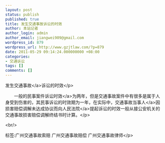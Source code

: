 ```yaml
---
layout: post
status: publish
published: true
title: 发生交通事故诉讼的时效
author: 本站记者
author_login: admin
author_email: jiangwei909@gmail.com
wordpress_id: 879
wordpress_url: http://www.gzjtlaw.com/?p=879
date: 2011-05-29 09:14:24.000000000 +08:00
categories:
- 交通诉讼
tags: []
comments: []
---
```

<p>发生<a>交通事故<&#47;a>诉讼的时效<&#47;p><br><p>　　一般的民事案件<a>诉讼时效<&#47;a>为两年，但是交通事故案件中有很多是属于人身受到伤害的，其民事诉讼的时效期为一年，在实际中，交通事故<a>当事人<&#47;a>因损害赔偿调解未达成协议而向<a>人民法院<&#47;a>提起诉讼的时效一般从接公安机关的交通事故损害赔偿调解终结书时计算。<&#47;p><br&#47;><p>标签:广州交通事故索赔 广州交通事故赔偿 广州交通事故律师<&#47;p>
